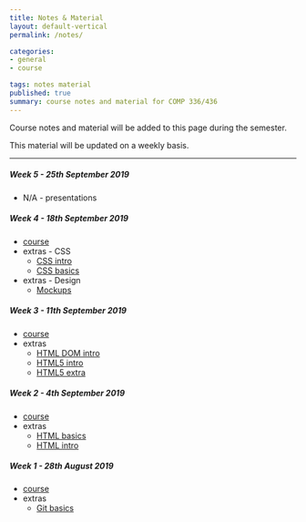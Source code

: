 ```yaml
---
title: Notes & Material
layout: default-vertical
permalink: /notes/

categories:
- general
- course

tags: notes material
published: true
summary: course notes and material for COMP 336/436
---
```


Course notes and material will be added to this page during the semester.

This material will be updated on a weekly basis.

***

<!--
##### Week 15 - 5th December 2018
  * extras
    * [Final Report Outline](/assets/docs/extras/comp436-final-report-outline-2018.pdf)

##### Week 13 - 21st November 2018
  * N/A

##### Week 12 - 14th November 2018
  * [course](/assets/docs/2018/comp436-week12.pdf)

##### Week 11 - 7th November 2018
  * [course](/assets/docs/2018/comp436-week11.pdf)
  * extras - Design
    * [Design and Information Architecture](/assets/docs/extras/design/design-information-architecture.pdf) 

##### Week 10 - 31st October 2018
  * [course](/assets/docs/2018/comp436-week10.pdf)

##### Week 9 - 24th October 2018
  * [course](/assets/docs/2018/comp436-week9.pdf)

##### Week 8 - 17th October 2018
  * [course](/assets/docs/2018/comp436-week8.pdf)
  * extras - Design
    * [Design our app](/assets/docs/extras/design/design-our-app.pdf)

##### Week 7 - 10th October 2018
  * [course](/assets/docs/2018/comp436-week7.pdf)
  * extras - JS
    * [JS - Intro](/assets/docs/extras/js/js-intro.pdf)

##### Week 6 - 3rd October 2018
  * [course](/assets/docs/2018/comp436-week6.pdf)
  * extras - css
	  * [CSS box model](/assets/docs/extras/css/css-box-model.pdf)
    * [CSS HTML5](/assets/docs/extras/css/css-html5.pdf)
    * [CSS3 - Grid](/assets/docs/extras/css/css-grid.pdf)
    * [MDN - Basic concepts of grid layout](/assets/docs/extras/css/mdn-css-grid-basics.pdf)
  * extras - Design
    * [Design and Interface](/assets/docs/extras/design/design-interface-intro.pdf)
-->

##### Week 5 - 25th September 2019
  * N/A - presentations

##### Week 4 - 18th September 2019
  * [course](/assets/docs/2019/comp436-week4.pdf)
  * extras - CSS
    * [CSS intro](/assets/docs/extras/css/css-intro.pdf)
    * [CSS basics](/assets/docs/extras/css/css-basics.pdf)
  * extras - Design
    * [Mockups](/assets/docs/extras/design/design-mockups.pdf)

##### Week 3 - 11th September 2019
  * [course](/assets/docs/2019/comp436-week3.pdf)
  * extras
    * [HTML DOM intro](/assets/docs/extras/html/html-dom-intro.pdf)
    * [HTML5 intro](/assets/docs/extras/html5/html5-intro.pdf)
    * [HTML5 extra](/assets/docs/extras/html5/html5-extra.pdf)

##### Week 2 - 4th September 2019
  * [course](/assets/docs/2019/comp436-week2.pdf)
  * extras
    * [HTML basics](/assets/docs/extras/html/html-basics.pdf)
    * [HTML intro](/assets/docs/extras/html/html-intro.pdf)

##### Week 1 - 28th August 2019
  * [course](/assets/docs/2019/comp436-week1.pdf)
  * extras
    * [Git basics](/assets/docs/extras/git-basics.pdf)